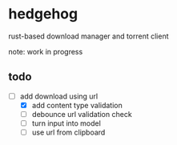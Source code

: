 # hedgehog

rust-based download manager and torrent client

note: work in progress

## todo

- [ ] add download using url
  - [x] add content type validation
  - [ ] debounce url validation check
  - [ ] turn input into model
  - [ ] use url from clipboard
